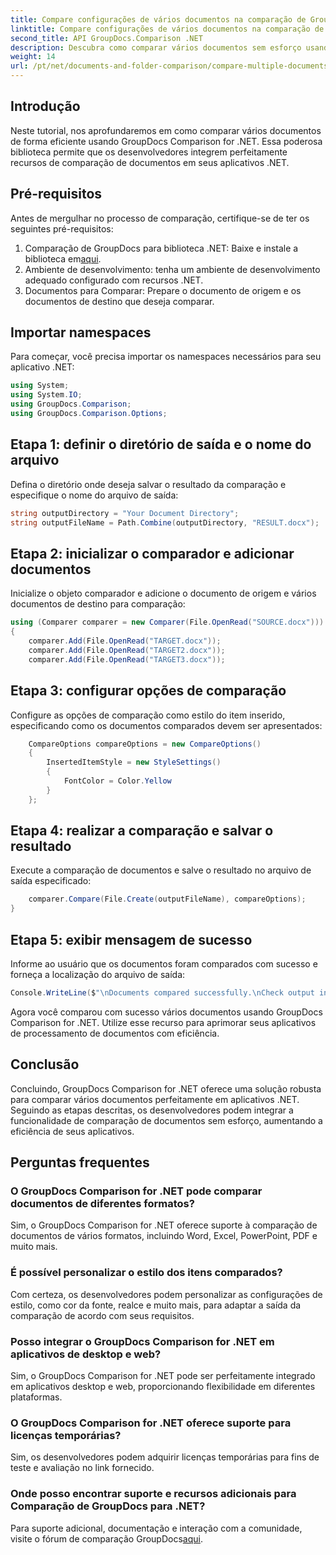 ```yaml
---
title: Compare configurações de vários documentos na comparação de GroupDocs para .NET
linktitle: Compare configurações de vários documentos na comparação de GroupDocs para .NET
second_title: API GroupDocs.Comparison .NET
description: Descubra como comparar vários documentos sem esforço usando GroupDocs Comparison for .NET. Siga nosso guia passo a passo para um processamento de documentos perfeito.
weight: 14
url: /pt/net/documents-and-folder-comparison/compare-multiple-documents-settings-dotnet/
---
```

## Introdução
Neste tutorial, nos aprofundaremos em como comparar vários documentos de forma eficiente usando GroupDocs Comparison for .NET. Essa poderosa biblioteca permite que os desenvolvedores integrem perfeitamente recursos de comparação de documentos em seus aplicativos .NET.
## Pré-requisitos
Antes de mergulhar no processo de comparação, certifique-se de ter os seguintes pré-requisitos:
1.  Comparação de GroupDocs para biblioteca .NET: Baixe e instale a biblioteca em[aqui](https://releases.groupdocs.com/comparison/net/).
2. Ambiente de desenvolvimento: tenha um ambiente de desenvolvimento adequado configurado com recursos .NET.
3. Documentos para Comparar: Prepare o documento de origem e os documentos de destino que deseja comparar.

## Importar namespaces
Para começar, você precisa importar os namespaces necessários para seu aplicativo .NET:
```csharp
using System;
using System.IO;
using GroupDocs.Comparison;
using GroupDocs.Comparison.Options;
```
## Etapa 1: definir o diretório de saída e o nome do arquivo
Defina o diretório onde deseja salvar o resultado da comparação e especifique o nome do arquivo de saída:
```csharp
string outputDirectory = "Your Document Directory";
string outputFileName = Path.Combine(outputDirectory, "RESULT.docx");
```
## Etapa 2: inicializar o comparador e adicionar documentos
Inicialize o objeto comparador e adicione o documento de origem e vários documentos de destino para comparação:
```csharp
using (Comparer comparer = new Comparer(File.OpenRead("SOURCE.docx")))
{
    comparer.Add(File.OpenRead("TARGET.docx"));
    comparer.Add(File.OpenRead("TARGET2.docx"));
    comparer.Add(File.OpenRead("TARGET3.docx"));
```
## Etapa 3: configurar opções de comparação
Configure as opções de comparação como estilo do item inserido, especificando como os documentos comparados devem ser apresentados:
```csharp
    CompareOptions compareOptions = new CompareOptions()
    {
        InsertedItemStyle = new StyleSettings()
        {
            FontColor = Color.Yellow
        }
    };
```
## Etapa 4: realizar a comparação e salvar o resultado
Execute a comparação de documentos e salve o resultado no arquivo de saída especificado:
```csharp
    comparer.Compare(File.Create(outputFileName), compareOptions);
}
```
## Etapa 5: exibir mensagem de sucesso
Informe ao usuário que os documentos foram comparados com sucesso e forneça a localização do arquivo de saída:
```csharp
Console.WriteLine($"\nDocuments compared successfully.\nCheck output in {outputDirectory}.");
```
Agora você comparou com sucesso vários documentos usando GroupDocs Comparison for .NET. Utilize esse recurso para aprimorar seus aplicativos de processamento de documentos com eficiência.

## Conclusão
Concluindo, GroupDocs Comparison for .NET oferece uma solução robusta para comparar vários documentos perfeitamente em aplicativos .NET. Seguindo as etapas descritas, os desenvolvedores podem integrar a funcionalidade de comparação de documentos sem esforço, aumentando a eficiência de seus aplicativos.
## Perguntas frequentes
### O GroupDocs Comparison for .NET pode comparar documentos de diferentes formatos?
Sim, o GroupDocs Comparison for .NET oferece suporte à comparação de documentos de vários formatos, incluindo Word, Excel, PowerPoint, PDF e muito mais.
### É possível personalizar o estilo dos itens comparados?
Com certeza, os desenvolvedores podem personalizar as configurações de estilo, como cor da fonte, realce e muito mais, para adaptar a saída da comparação de acordo com seus requisitos.
### Posso integrar o GroupDocs Comparison for .NET em aplicativos de desktop e web?
Sim, o GroupDocs Comparison for .NET pode ser perfeitamente integrado em aplicativos desktop e web, proporcionando flexibilidade em diferentes plataformas.
### O GroupDocs Comparison for .NET oferece suporte para licenças temporárias?
Sim, os desenvolvedores podem adquirir licenças temporárias para fins de teste e avaliação no link fornecido.
### Onde posso encontrar suporte e recursos adicionais para Comparação de GroupDocs para .NET?
 Para suporte adicional, documentação e interação com a comunidade, visite o fórum de comparação GroupDocs[aqui](https://forum.groupdocs.com/c/comparison/12).